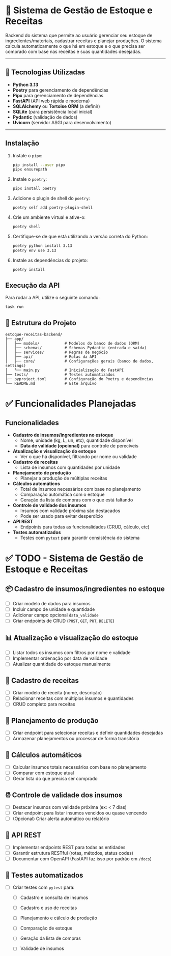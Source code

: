 # 🍲 Sistema de Gestão de Estoque e Receitas

Backend do sistema que permite ao usuário gerenciar seu estoque de ingredientes/materiais, cadastrar receitas e planejar produções. O sistema calcula automaticamente o que há em estoque e o que precisa ser comprado com base nas receitas e suas quantidades desejadas.

---

## 🚀 Tecnologias Utilizadas

- **Python 3.13**
- **Poetry** para gerenciamento de dependências
- **Pipx** para gerenciamento de dependências
- **FastAPI** (API web rápida e moderna)
- **SQLAlchemy** ou **Tortoise ORM** (a definir)
- **SQLite** (para persistência local inicial)
- **Pydantic** (validação de dados)
- **Uvicorn** (servidor ASGI para desenvolvimento)

---

## Instalação

1. Instale o `pipx`:
   ```sh
   pip install --user pipx
   pipx ensurepath
   ```

2. Instale o `poetry`:
   ```sh
   pipx install poetry
   ```

3. Adicione o plugin de shell do `poetry`:
   ```sh
   poetry self add poetry-plugin-shell
   ```

4. Crie um ambiente virtual e ative-o:
   ```sh
   poetry shell
   ```

5. Certifique-se de que está utilizando a versão correta do Python:
   ```sh
   poetry python install 3.13
   poetry env use 3.13
   ```

6. Instale as dependências do projeto:
   ```sh
   poetry install
   ```

## Execução da API

Para rodar a API, utilize o seguinte comando:

```sh
task run
```

## 🧠 Estrutura do Projeto

```plaintext
estoque-receitas-backend/
├── app/
│   ├── models/           # Modelos do banco de dados (ORM)
│   ├── schemas/          # Schemas Pydantic (entrada e saída)
│   ├── services/         # Regras de negócio
│   ├── api/              # Rotas da API
│   ├── core/             # Configurações gerais (banco de dados, settings)
│   └── main.py           # Inicialização do FastAPI
├── tests/                # Testes automatizados
├── pyproject.toml        # Configuração do Poetry e dependências
└── README.md             # Este arquivo
```

# ✅ Funcionalidades Planejadas

## Funcionalidades

- **Cadastro de insumos/ingredientes no estoque**
  - Nome, unidade (kg, L, un, etc), quantidade disponível
  - **Data de validade (opcional)** para controle de perecíveis
- **Atualização e visualização do estoque**
  - Ver o que há disponível, filtrando por nome ou validade
- **Cadastro de receitas**
  - Lista de insumos com quantidades por unidade
- **Planejamento de produção**
  - Planejar a produção de múltiplas receitas
- **Cálculos automáticos**
  - Total de insumos necessários com base no planejamento
  - Comparação automática com o estoque
  - Geração da lista de compras com o que está faltando
- **Controle de validade dos insumos**
  - Insumos com validade próxima são destacados
  - Pode ser usado para evitar desperdício
- **API REST**
  - Endpoints para todas as funcionalidades (CRUD, cálculo, etc)
- **Testes automatizados**
  - Testes com `pytest` para garantir consistência do sistema

# ✅ TODO - Sistema de Gestão de Estoque e Receitas

## 📦 Cadastro de insumos/ingredientes no estoque
- [ ] Criar modelo de dados para insumos
- [ ] Incluir campo de unidade e quantidade
- [ ] Adicionar campo opcional `data_validade`
- [ ] Criar endpoints de CRUD (`POST`, `GET`, `PUT`, `DELETE`)

## 📊 Atualização e visualização do estoque
- [ ] Listar todos os insumos com filtros por nome e validade
- [ ] Implementar ordenação por data de validade
- [ ] Atualizar quantidade do estoque manualmente

## 🍲 Cadastro de receitas
- [ ] Criar modelo de receita (nome, descrição)
- [ ] Relacionar receitas com múltiplos insumos e quantidades
- [ ] CRUD completo para receitas

## 🧾 Planejamento de produção
- [ ] Criar endpoint para selecionar receitas e definir quantidades desejadas
- [ ] Armazenar planejamentos ou processar de forma transitória

## 🧮 Cálculos automáticos
- [ ] Calcular insumos totais necessários com base no planejamento
- [ ] Comparar com estoque atual
- [ ] Gerar lista do que precisa ser comprado

## ⏰ Controle de validade dos insumos
- [ ] Destacar insumos com validade próxima (ex: < 7 dias)
- [ ] Criar endpoint para listar insumos vencidos ou quase vencendo
- [ ] (Opcional) Criar alerta automático ou relatório

## 🔗 API REST
- [ ] Implementar endpoints REST para todas as entidades
- [ ] Garantir estrutura RESTful (rotas, métodos, status codes)
- [ ] Documentar com OpenAPI (FastAPI faz isso por padrão em `/docs`)

## 🧪 Testes automatizados
- [ ] Criar testes com `pytest` para:
  - [ ] Cadastro e consulta de insumos
  - [ ] Cadastro e uso de receitas
  - [ ] Planejamento e cálculo de produção
  - [ ] Comparação de estoque
  - [ ] Geração da lista de compras
  - [ ] Validade de insumos

